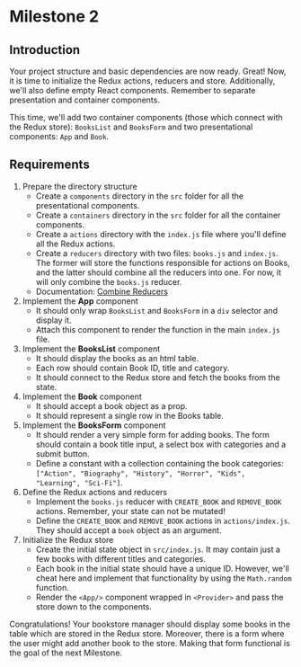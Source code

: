 # Milestone 2

## Introduction
Your project structure and basic dependencies are now ready. Great! Now, it is time to initialize the Redux actions, reducers and store. Additionally, we'll also define empty React components. Remember to separate presentation and container components.

This time, we'll add two container components (those which connect with the Redux store): `BooksList` and `BooksForm`
and two presentational components: `App` and `Book`.

## Requirements

1. Prepare the directory structure
    - Create a `components` directory in the `src` folder for all the presentational components.
    - Create a `containers` directory in the `src` folder for all the container components.
    - Create a `actions` directory with the `index.js` file where you'll define all the Redux actions.
    - Create a `reducers` directory with two files: `books.js` and `index.js`. The former will store the functions responsible for
     actions on Books, and the latter should combine all the reducers into one. For now, it will only combine the `books.js` reducer.
    - Documentation: [Combine Reducers](https://redux.js.org/recipes/structuring-reducers/using-combinereducers)
2. Implement the **App** component
    - It should only wrap `BooksList` and `BooksForm` in a `div` selector and display it.
    - Attach this component to render the function in the main `index.js` file.
3. Implement the **BooksList** component
    - It should display the books as an html table.
    - Each row should contain Book ID, title and category.
    - It should connect to the Redux store and fetch the books from the state.
4. Implement the **Book** component
    - It should accept a book object as a prop.
    - It should represent a single row in the Books table.
5. Implement the **BooksForm** component
    - It should render a very simple form for adding books. The form should contain a book title input, a select box with categories and a submit button.
    - Define a constant with a collection containing the book categories: `["Action", "Biography", "History", "Horror", "Kids", "Learning", "Sci-Fi"]`.
6. Define the Redux actions and reducers
    - Implement the `books.js` reducer with `CREATE_BOOK` and `REMOVE_BOOK` actions. Remember, your state can not be mutated!
    - Define the `CREATE_BOOK` and `REMOVE_BOOK` actions in `actions/index.js`. They should accept a `book` object as an argument.
7. Initialize the Redux store
    - Create the initial state object in `src/index.js`. It may contain just a few books with different titles and categories.
    - Each book in the initial state should have a unique ID. However, we'll cheat here and implement that functionality by using the `Math.random` function.
    - Render the `<App/>` component wrapped in `<Provider>` and pass the store down to the components.


Congratulations! Your bookstore manager should display some books in the table which are stored in the Redux store. Moreover, there is a form where the user might add another book to the store. Making that form functional is the goal of the next Milestone.

